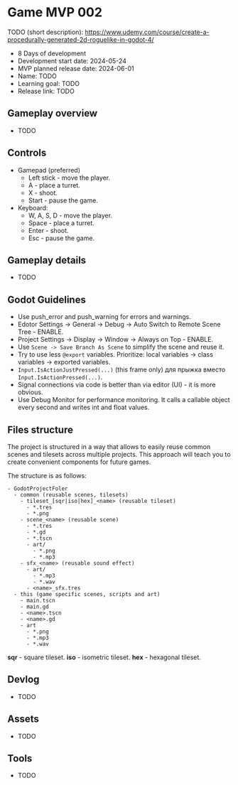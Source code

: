 # Game MVP 002

TODO (short description): https://www.udemy.com/course/create-a-procedurally-generated-2d-roguelike-in-godot-4/

- 8 Days of development
- Development start date: 2024-05-24
- MVP planned release date: 2024-06-01
- Name: TODO
- Learning goal: TODO
- Release link: TODO

## Gameplay overview

- TODO

## Controls

- Gamepad (preferred)
  - Left stick - move the player.
  - A - place a turret.
  - X - shoot.
  - Start - pause the game.
- Keyboard:
  - W, A, S, D - move the player.
  - Space - place a turret.
  - Enter - shoot.
  - Esc - pause the game.

## Gameplay details

- TODO

## Godot Guidelines

- Use push_error and push_warning for errors and warnings.
- Edotor Settings -> General -> Debug -> Auto Switch to Remote Scene Tree - ENABLE.
- Project Settings -> Display -> Window -> Always on Top - ENABLE.
- Use `Scene -> Save Branch As Scene` to simplify the scene and reuse it.
- Try to use less `@export` variables. Prioritize: local variables -> class variables -> exported variables.
- `Input.IsActionJustPressed(...)` (this frame only) для прыжка вместо `Input.IsActionPressed(...)`.
- Signal connections via code is better than via editor (UI) - it is more obvious.
- Use Debug Monitor for performance monitoring. It calls a callable object every second and writes int and float values.

## Files structure

The project is structured in a way that allows to easily reuse common scenes and tilesets across multiple projects. This approach will teach you to create convenient components for future games.

The structure is as follows:

```
- GodotProjectFoler
  - common (reusable scenes, tilesets)
	- tileset_[sqr|iso|hex]_<name> (reusable tileset)
	  - *.tres
	  - *.png
	- scene_<name> (reusable scene)
	  - *.tres
	  - *.gd
	  - *.tscn
	  - art/
		- *.png
		- *.mp3
	- sfx_<name> (reusable sound effect)
	  - art/
		- *.mp3
		- *.wav
	  - <name>_sfx.tres
  - this (game specific scenes, scripts and art)
	- main.tscn
	- main.gd
	- <name>.tscn
	- <name>.gd
	- art
	  - *.png
	  - *.mp3
	  - *.wav
```

**sqr** - square tileset.
**iso** - isometric tileset.
**hex** - hexagonal tileset.

## Devlog

- TODO

## Assets

- TODO

## Tools

- TODO
